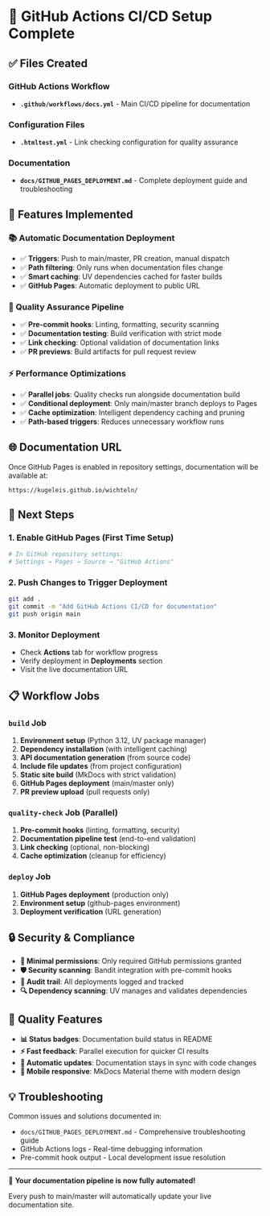 # 🚀 GitHub Actions CI/CD Setup Complete

## ✅ Files Created

### GitHub Actions Workflow
- **`.github/workflows/docs.yml`** - Main CI/CD pipeline for documentation

### Configuration Files
- **`.htmltest.yml`** - Link checking configuration for quality assurance

### Documentation
- **`docs/GITHUB_PAGES_DEPLOYMENT.md`** - Complete deployment guide and troubleshooting

## 🔧 Features Implemented

### 📚 Automatic Documentation Deployment
- ✅ **Triggers**: Push to main/master, PR creation, manual dispatch
- ✅ **Path filtering**: Only runs when documentation files change
- ✅ **Smart caching**: UV dependencies cached for faster builds
- ✅ **GitHub Pages**: Automatic deployment to public URL

### 🧪 Quality Assurance Pipeline
- ✅ **Pre-commit hooks**: Linting, formatting, security scanning
- ✅ **Documentation testing**: Build verification with strict mode
- ✅ **Link checking**: Optional validation of documentation links
- ✅ **PR previews**: Build artifacts for pull request review

### ⚡ Performance Optimizations
- ✅ **Parallel jobs**: Quality checks run alongside documentation build
- ✅ **Conditional deployment**: Only main/master branch deploys to Pages
- ✅ **Cache optimization**: Intelligent dependency caching and pruning
- ✅ **Path-based triggers**: Reduces unnecessary workflow runs

## 🌐 Documentation URL

Once GitHub Pages is enabled in repository settings, documentation will be available at:

```
https://kugeleis.github.io/wichteln/
```

## 🚀 Next Steps

### 1. Enable GitHub Pages (First Time Setup)
```bash
# In GitHub repository settings:
# Settings → Pages → Source → "GitHub Actions"
```

### 2. Push Changes to Trigger Deployment
```bash
git add .
git commit -m "Add GitHub Actions CI/CD for documentation"
git push origin main
```

### 3. Monitor Deployment
- Check **Actions** tab for workflow progress
- Verify deployment in **Deployments** section
- Visit the live documentation URL

## 📋 Workflow Jobs

### `build` Job
1. **Environment setup** (Python 3.12, UV package manager)
2. **Dependency installation** (with intelligent caching)
3. **API documentation generation** (from source code)
4. **Include file updates** (from project configuration)
5. **Static site build** (MkDocs with strict validation)
6. **GitHub Pages deployment** (main/master only)
7. **PR preview upload** (pull requests only)

### `quality-check` Job (Parallel)
1. **Pre-commit hooks** (linting, formatting, security)
2. **Documentation pipeline test** (end-to-end validation)
3. **Link checking** (optional, non-blocking)
4. **Cache optimization** (cleanup for efficiency)

### `deploy` Job
1. **GitHub Pages deployment** (production only)
2. **Environment setup** (github-pages environment)
3. **Deployment verification** (URL generation)

## 🔒 Security & Compliance

- **🔐 Minimal permissions**: Only required GitHub permissions granted
- **🛡️ Security scanning**: Bandit integration with pre-commit hooks
- **📝 Audit trail**: All deployments logged and tracked
- **🔍 Dependency scanning**: UV manages and validates dependencies

## 🎯 Quality Features

- **📊 Status badges**: Documentation build status in README
- **⚡ Fast feedback**: Parallel execution for quicker CI results
- **🔄 Automatic updates**: Documentation stays in sync with code changes
- **📱 Mobile responsive**: MkDocs Material theme with modern design

## 💡 Troubleshooting

Common issues and solutions documented in:
- `docs/GITHUB_PAGES_DEPLOYMENT.md` - Comprehensive troubleshooting guide
- GitHub Actions logs - Real-time debugging information
- Pre-commit hook output - Local development issue resolution

---

🎉 **Your documentation pipeline is now fully automated!**

Every push to main/master will automatically update your live documentation site.
